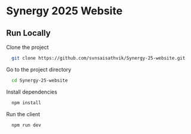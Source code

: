 # Synergy 2025 Website


## Run Locally

Clone the project

```bash
  git clone https://github.com/svnsaisathvik/Synergy-25-website.git
```

Go to the project directory

```bash
  cd Synergy-25-website
```

Install dependencies

```bash
  npm install
```

Run the client

```bash
  npm run dev
```

